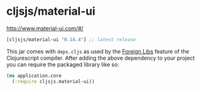 # cljsjs/material-ui

http://www.material-ui.com/#/

[](dependency)
```clojure
[cljsjs/material-ui "0.14.4"] ;; latest release
```
[](/dependency)

This jar comes with `deps.cljs` as used by the [Foreign Libs][flibs] feature
of the Clojurescript compiler. After adding the above dependency to your project
you can require the packaged library like so:

```clojure
(ns application.core
  (:require cljsjs.material-ui))
```

[flibs]: https://github.com/clojure/clojurescript/wiki/Packaging-Foreign-Dependencies
